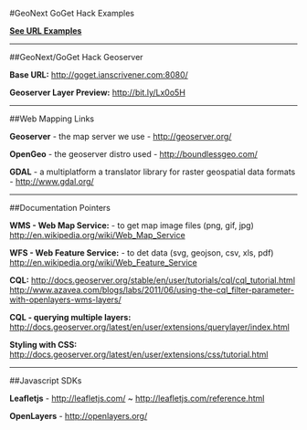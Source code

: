 #GeoNext GoGet Hack Examples


**[See URL Examples](https://github.com/ianscrivener/geonext-goget-hack-examples/blob/gh-pages/example-urls.md "")**


---
##GeoNext/GoGet Hack Geoserver

**Base URL:** http://goget.ianscrivener.com:8080/

**Geoserver Layer Preview:** http://bit.ly/Lx0o5H




---
##Web Mapping Links

**Geoserver** - the map server we use - http://geoserver.org/ 

**OpenGeo** - the geoserver distro used - http://boundlessgeo.com/

**GDAL** - a multiplatform a translator library for raster geospatial data formats - http://www.gdal.org/

---
##Documentation Pointers

**WMS - Web Map Service:** - to get map image files (png, gif, jpg)
http://en.wikipedia.org/wiki/Web_Map_Service

**WFS - Web Feature Service:** - to det data (svg, geojson, csv, xls, pdf)
http://en.wikipedia.org/wiki/Web_Feature_Service

**CQL:** 
http://docs.geoserver.org/stable/en/user/tutorials/cql/cql_tutorial.html
 http://www.azavea.com/blogs/labs/2011/06/using-the-cql_filter-parameter-with-openlayers-wms-layers/

**CQL - querying multiple layers:** http://docs.geoserver.org/latest/en/user/extensions/querylayer/index.html

**Styling with CSS:**
http://docs.geoserver.org/latest/en/user/extensions/css/tutorial.html


---
##Javascript SDKs

**Leafletjs** - http://leafletjs.com/ ~ http://leafletjs.com/reference.html

**OpenLayers** - http://openlayers.org/
      

